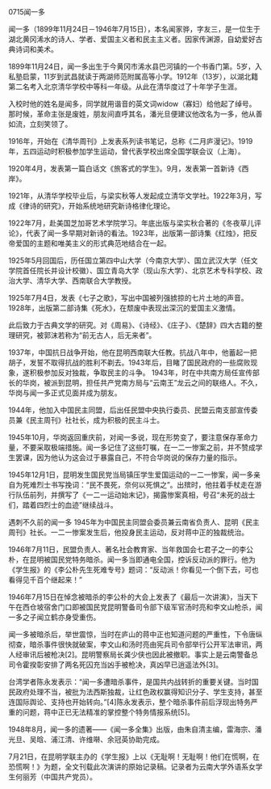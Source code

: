 0715闻一多



闻一多（1899年11月24日－1946年7月15日），本名闻家骅，字友三，是一位生于湖北黄冈浠水的诗人、学者、爱国主义者和民主主义者。因家传渊源，自幼爱好古典诗词和美术。



1899年11月24日，闻一多出生于今黄冈市浠水县巴河镇的一个书香门第。5岁，入私塾启蒙，11岁到武昌就读于两湖师范附属高等小学。1912年（13岁），以湖北籍第二名考入北京清华学校中等科一年级。从此在清华度过了十年学子生涯。

入校时他的姓名是闻多，同学就用谐音的英文词widow（寡妇）给他起了绰号。那时候，革命主张是废姓，朋友间直呼其名，潘光旦便建议他改名为一多，他从善如流，立刻笑领了。

1916年，开始在《清华周刊》上发表系列读书笔记，总称《二月庐漫记》。1919年，五四运动时积极参加学生运动，曾代表学校出席全国学联会议（上海）。

1920年4月，发表第一篇白话文《旅客式的学生》。9月，发表第一首新诗《西岸》。


1921年，从清华学校毕业后，与梁实秋等人发起成立清华文学社。1922年3月，写成《律诗的研究》，开始系统地研究新诗格律化理论。

1922年7月，赴美国芝加哥艺术学院学习。年底出版与梁实秋合著的《冬夜草儿评论》，代表了闻一多早期对新诗的看法。1923年，出版第一部诗集《红烛》，把反帝爱国的主题和唯美主义的形式典范地结合在一起。

1925年5月回国后，历任国立第四中山大学（今南京大学）、国立武汉大学（任文学院首任院长并设计校徽）、国立青岛大学（现山东大学）、北京艺术专科学校、政治大学、清华大学、西南联合大学教授。

1925年7月4日，发表《七子之歌》，写出中国被列强掳掠的七片土地的声音。
1928年，出版第二部诗集《死水》，在颓废中表现出深沉的爱国主义激情。

此后致力于古典文学的研究。对《周易》、《诗经》、《庄子》、《楚辞》四大古籍的整理研究，被郭沫若称为“前无古人，后无来者”。　

1937年，中国抗日战争开始，他在昆明西南联大任教。抗战八年中，他蓄起一把胡子，发誓不取得抗战的胜利不剃去。1943年后，目睹了国民政府的一些腐败现象，遂积极参加反对独裁，争取民主的斗争。
1943年，时在中共南方局任宣传部长的华岗，被派到昆明，担任共产党南方局与“云南王”龙云之间的联络人。不久，华岗与闻一多正式见面并成为朋友。 

1944年，他加入中国民主同盟，后出任民盟中央执行委员、民盟云南支部宣传委员兼《民主周刊》社社长，成为积极的民主斗士。

1945年10月，华岗返回重庆前，对闻一多说，现在形势变了，要注意保存革命力量，不要采取极端措施。闻一多记住了这些叮嘱，在一二一惨案之前，并不赞成学生罢课，因为他认为这会过于暴露自己，不符合华岗说的保存力量的指示。

1945年12月1日，昆明发生国民党当局镇压学生爱国运动的一二一惨案，闻一多亲自为死难烈士书写挽词：“民不畏死，奈何以死惧之”。出殡时，他拄着手杖走在游行队伍前列，并撰写了《一二一运动始末记》，揭露惨案真相，号召“未死的战士们，踏着四烈士的血迹”继续战斗。

遇刺不久前的闻一多
1945年为中国民主同盟会委员兼云南省负责人、昆明《民主周刊》社长。一二一惨案发生后，他投身民主运动，反对蒋中正的独裁统治。



1946年7月11日，民盟负责人、著名社会教育家、当年救国会七君子之一的李公朴，在昆明被国民党特务暗杀。闻一多当即通电全国，控诉反动派的罪行。他为《学生报》的《李公朴先生死难专号》题词：“反动派！你看见一个倒下去，可也看得见千百个继起来！”





1946年7月15日在悼念被暗杀的李公朴的大会上发表了《最后一次讲演》，当天下午在西仓坡宿舍门口即被国民党昆明警备司令部下级军官汤时亮和李文山枪杀，闻一多之子闻立鹤亦身受重伤。



闻一多被暗杀后，举世震惊，当时在庐山的蒋中正也知道问题的严重性，下令唐纵彻查，暗杀事件很快就破案，李文山和汤时亮由宪兵司令部举行公开军法审讯，两人经审讯后被枪决[2]。昆明警察局长龚少侠也因此被撤职。事实上是云南警备总司令霍揆彰安排了两名死囚充当凶手被枪决，真凶早已逍遥法外[3]。

台湾学者陈永发表示：“闻一多遭暗杀事件，是国共内战转折的重要关键。当时国民政府处理不当，被批为法西斯独裁，让红色政权赢得知识分子、学生支持，甚至连国际舆论、支持也开始转向。”[4]陈永发表示，整个暗杀事件前后浮现出特务严重的问题，蒋中正已无法精准的掌控整个特务情报系统[5]。

1948年8月，闻一多的遗著——《闻一多全集》出版，由朱自清主编，雷海宗、潘光旦、吴晗、浦江清、许维啭、余冠英协助完成。

7月21日，在昆明学联主办的《学生报》上以《无耻啊！无耻啊！他们在慌啊，在恐慌啊！》为题，全文刊载此次演讲的原始记录稿。记录者为云南大学外语系女学生何丽芳（中国共产党员）。